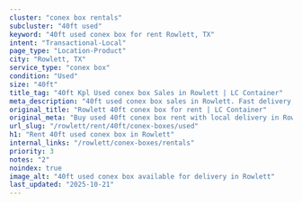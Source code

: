 ```yaml
---
cluster: "conex box rentals"
subcluster: "40ft used"
keyword: "40ft used conex box for rent Rowlett, TX"
intent: "Transactional-Local"
page_type: "Location-Product"
city: "Rowlett, TX"
service_type: "conex box"
condition: "Used"
size: "40ft"
title_tag: "40ft Kpl Used conex box Sales in Rowlett | LC Container"
meta_description: "40ft used conex box sales in Rowlett. Fast delivery, competitive pricing. Serving conex boxes area. Quote ID: YUN. Call (214) 524-4168 for your free quote today."
original_title: "Rowlett 40ft conex box for rent | LC Container"
original_meta: "Buy used 40ft conex box rent with local delivery in Rowlett, TX. LC Container — local Since 2003. Request a fast quote today."
url_slug: "/rowlett/rent/40ft/conex-boxes/used"
h1: "Rent 40ft used conex box in Rowlett"
internal_links: "/rowlett/conex-boxes/rentals"
priority: 3
notes: "2"
noindex: true
image_alt: "40ft used conex box available for delivery in Rowlett"
last_updated: "2025-10-21"
---
```


<!-- TODO: Add unique city/inventory copy, images, and internal links here. -->
